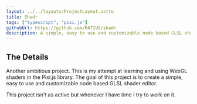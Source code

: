 ```yaml
---
layout: ../../layouts/ProjectLayout.astro
title: Shadr
tags: ["typescript", "pixi.js"]
githubUrl: https://github.com/RATIU5/shadr
description: A simple, easy to use and customizable node based GLSL shader editor.
---
```


## The Details

Another ambitious project. This is my attempt at learning and using WebGL shaders in the Pixi.js library. The goal of this project is to create a simple, easy to use and customizable node based GLSL shader editor.

This project isn't as active but whenever I have time I try to work on it.

